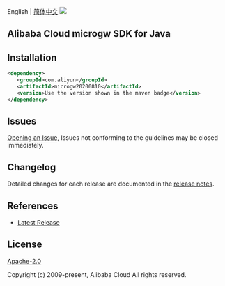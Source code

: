 English | [简体中文](README-CN.md)
![](https://aliyunsdk-pages.alicdn.com/icons/AlibabaCloud.svg)

## Alibaba Cloud microgw SDK for Java

## Installation

```xml
<dependency>
   <groupId>com.aliyun</groupId>
   <artifactId>microgw20200810</artifactId>
   <version>Use the version shown in the maven badge</version>
</dependency>
```

## Issues
[Opening an Issue](https://github.com/aliyun/alibabacloud-sdk/issues/new), Issues not conforming to the guidelines may be closed immediately.

## Changelog
Detailed changes for each release are documented in the [release notes](./ChangeLog.txt).

## References
* [Latest Release](https://github.com/aliyun/alibabacloud-sdk/tree/master/java)

## License
[Apache-2.0](http://www.apache.org/licenses/LICENSE-2.0)

Copyright (c) 2009-present, Alibaba Cloud All rights reserved.